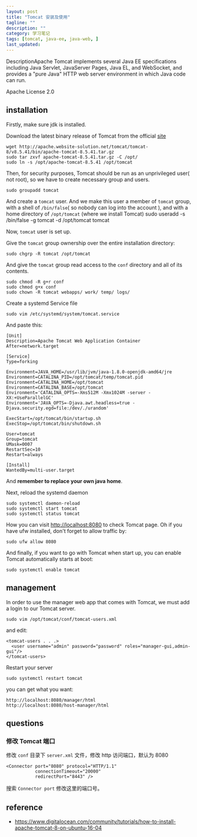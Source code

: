 ```yaml
---
layout: post
title: "Tomcat 安装及使用"
tagline: ""
description: ""
category: 学习笔记
tags: [tomcat, java-ee, java-web, ]
last_updated:
---
```


DescriptionApache Tomcat implements several Java EE specifications including Java Servlet, JavaServer Pages, Java EL, and WebSocket, and provides a "pure Java" HTTP web server environment in which Java code can run.

Apache License 2.0

## installation
Firstly, make sure jdk is installed.

Download the latest binary release of Tomcat from the official [site](https://tomcat.apache.org/download-90.cgi)

    wget http://apache.website-solution.net/tomcat/tomcat-8/v8.5.41/bin/apache-tomcat-8.5.41.tar.gz
    sudo tar zxvf apache-tomcat-8.5.41.tar.gz -C /opt/
    sudo ln -s /opt/apache-tomcat-8.5.41 /opt/tomcat

Then, for security purposes, Tomcat should be run as an unprivileged user( not root), so we have to create necessary group and users.

    sudo groupadd tomcat

And create a `tomcat` user. And we make this user a member of `tomcat` group, with a shell of `/bin/false`( so nobody can log into the account ), and with a home directory of `/opt/tomcat` (where we install Tomcat)
    sudo useradd -s /bin/false -g tomcat -d /opt/tomcat tomcat

Now, `tomcat` user is set up.

Give the `tomcat` group ownership over the entire installation directory:

    sudo chgrp -R tomcat /opt/tomcat

And give the `tomcat` group read access to the `conf` directory and all of its contents.

    sudo chmod -R g+r conf
    sudo chmod g+x conf
    sudo chown -R tomcat webapps/ work/ temp/ logs/

Create a systemd Service file

    sudo vim /etc/systemd/system/tomcat.service

And paste this:

    [Unit]
    Description=Apache Tomcat Web Application Container
    After=network.target

    [Service]
    Type=forking

    Environment=JAVA_HOME=/usr/lib/jvm/java-1.8.0-openjdk-amd64/jre
    Environment=CATALINA_PID=/opt/tomcat/temp/tomcat.pid
    Environment=CATALINA_HOME=/opt/tomcat
    Environment=CATALINA_BASE=/opt/tomcat
    Environment='CATALINA_OPTS=-Xms512M -Xmx1024M -server -XX:+UseParallelGC'
    Environment='JAVA_OPTS=-Djava.awt.headless=true -Djava.security.egd=file:/dev/./urandom'

    ExecStart=/opt/tomcat/bin/startup.sh
    ExecStop=/opt/tomcat/bin/shutdown.sh

    User=tomcat
    Group=tomcat
    UMask=0007
    RestartSec=10
    Restart=always

    [Install]
    WantedBy=multi-user.target

And **remember to replace your own java home**.

Next, reload the systemd daemon

    sudo systemctl daemon-reload
    sudo systemctl start tomcat
    sudo systemctl status tomcat

How you can visit <http://localhost:8080> to check Tomcat page. Oh if you have ufw installed, don't forget to allow traffic by:

    sudo ufw allow 8080

And finally, if you want to go with Tomcat when start up, you can enable Tomcat automatically starts at boot:

    sudo systemctl enable tomcat


## management
In order to use the manager web app that comes with Tomcat, we must add a login to our Tomcat server.

    sudo vim /opt/tomcat/conf/tomcat-users.xml

and edit:

    <tomcat-users . . .>
      <user username="admin" password="password" roles="manager-gui,admin-gui"/>
    </tomcat-users>

Restart your server

    sudo systemctl restart tomcat

you can get what you want:

    http://localhost:8080/manager/html
    http://localhost:8080/host-manager/html

## questions

### 修改 Tomcat 端口
修改 `conf` 目录下 `server.xml` 文件，修改 http 访问端口，默认为 8080

    <Connector port="8080" protocol="HTTP/1.1"
               connectionTimeout="20000"
               redirectPort="8443" />

搜索 `Connector port` 修改这里的端口号。

## reference

- <https://www.digitalocean.com/community/tutorials/how-to-install-apache-tomcat-8-on-ubuntu-16-04>
